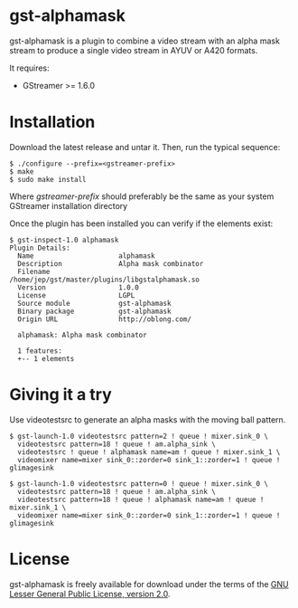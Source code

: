 
# gst-alphamask

gst-alphamask is a plugin to combine a video stream with an alpha mask stream to
produce a single video stream in AYUV or A420 formats.


It requires:

- GStreamer >= 1.6.0


# Installation

Download the latest release and untar it. Then, run the typical
sequence:

    $ ./configure --prefix=<gstreamer-prefix>
    $ make
    $ sudo make install

Where *gstreamer-prefix* should preferably be the same as your system
GStreamer installation directory

Once the plugin has been installed you can verify if the elements exist:

    $ gst-inspect-1.0 alphamask
    Plugin Details:
      Name                     alphamask
      Description              Alpha mask combinator
      Filename                 /home/jep/gst/master/plugins/libgstalphamask.so
      Version                  1.0.0
      License                  LGPL
      Source module            gst-alphamask
      Binary package           gst-alphamask
      Origin URL               http://oblong.com/

      alphamask: Alpha mask combinator

      1 features:
      +-- 1 elements


# Giving it a try

Use videotestsrc to generate an alpha masks with the moving ball pattern.

    $ gst-launch-1.0 videotestsrc pattern=2 ! queue ! mixer.sink_0 \
      videotestsrc pattern=18 ! queue ! am.alpha_sink \
      videotestsrc ! queue ! alphamask name=am ! queue ! mixer.sink_1 \
      videomixer name=mixer sink_0::zorder=0 sink_1::zorder=1 ! queue ! glimagesink

    $ gst-launch-1.0 videotestsrc pattern=0 ! queue ! mixer.sink_0 \
      videotestsrc pattern=18 ! queue ! am.alpha_sink \
      videotestsrc pattern=18 ! queue ! alphamask name=am ! queue ! mixer.sink_1 \
      videomixer name=mixer sink_0::zorder=0 sink_1::zorder=1 ! queue ! glimagesink

# License

gst-alphamask is freely available for download under the terms of the
[GNU Lesser General Public License, version 2.0](https://www.gnu.org/licenses/old-licenses/lgpl-2.0.html
"LGPLv2").
